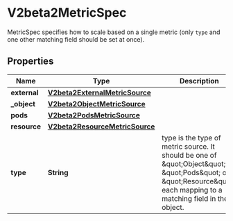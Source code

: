

# V2beta2MetricSpec

MetricSpec specifies how to scale based on a single metric (only `type` and one other matching field should be set at once).
## Properties

Name | Type | Description | Notes
------------ | ------------- | ------------- | -------------
**external** | [**V2beta2ExternalMetricSource**](V2beta2ExternalMetricSource.md) |  |  [optional]
**_object** | [**V2beta2ObjectMetricSource**](V2beta2ObjectMetricSource.md) |  |  [optional]
**pods** | [**V2beta2PodsMetricSource**](V2beta2PodsMetricSource.md) |  |  [optional]
**resource** | [**V2beta2ResourceMetricSource**](V2beta2ResourceMetricSource.md) |  |  [optional]
**type** | **String** | type is the type of metric source.  It should be one of \&quot;Object\&quot;, \&quot;Pods\&quot; or \&quot;Resource\&quot;, each mapping to a matching field in the object. | 



